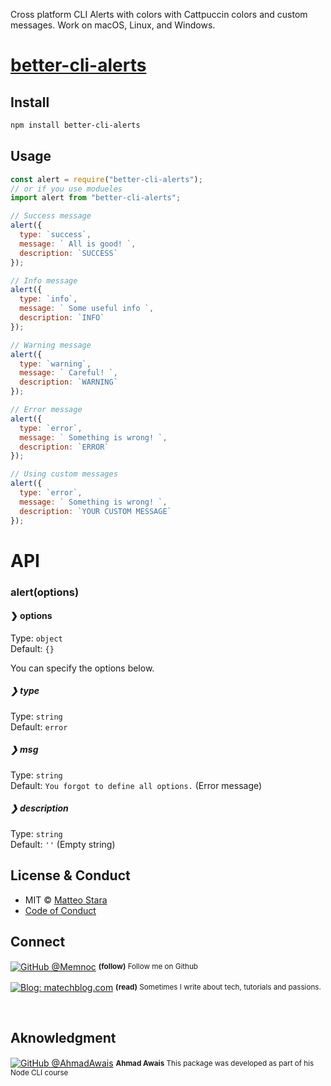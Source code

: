 Cross platform CLI Alerts with colors with Cattpuccin colors and custom messages.
Work on macOS, Linux, and Windows.

</h4>

# [better-cli-alerts](https://www.npmjs.com/package/better-cli-alerts)

## Install

```sh
npm install better-cli-alerts
```

## Usage

```js
const alert = require("better-cli-alerts");
// or if you use modueles
import alert from "better-cli-alerts";

// Success message
alert({
  type: `success`,
  message: ` All is good! `,
  description: `SUCCESS`
});

// Info message
alert({
  type: `info`,
  message: ` Some useful info `,
  description: `INFO`
});

// Warning message
alert({
  type: `warning`,
  message: ` Careful! `,
  description: `WARNING`
});

// Error message
alert({
  type: `error`,
  message: ` Something is wrong! `,
  description: `ERROR`
});

// Using custom messages
alert({
  type: `error`,
  message: ` Something is wrong! `,
  description: `YOUR CUSTOM MESSAGE`
});
```

# API

### alert(options)

#### ❯ options

Type: `object`<br>
Default: `{}`

You can specify the options below.

##### ❯ type

Type: `string`<br>
Default: `error`

##### ❯ msg

Type: `string`<br>
Default: `You forgot to define all options.` (Error message)

##### ❯ description

Type: `string`<br>
Default: `''` (Empty string)

## License & Conduct

- MIT © [Matteo Stara](https://matechblog.com)
- [Code of Conduct](code-of-conduct.md)

## Connect

<div align="left">
    <p><a href="https://github.com/Memnoc"><img alt="GitHub @Memnoc" align="center" src="https://img.shields.io/badge/GITHUB-gray.svg?colorB=6cc644&style=flat" /></a>&nbsp;<small><strong>(follow)</strong> Follow me on Github</small></p>
    <p><a href="https://matechblog.com/"><img alt="Blog: matechblog.com" align="center" src="https://img.shields.io/badge/MY%20BLOG-gray.svg?colorB=4D2AFF&style=flat" /></a>&nbsp;<small><strong>(read)</strong> Sometimes I write about tech, tutorials and passions. </small></p>
</div>

<br>

## Aknowledgment

<p><a href="https://github.com/ahmadawais"><img alt="GitHub @AhmadAwais" align="center" src="https://img.shields.io/badge/GITHUB-gray.svg?colorB=6cc644&style=flat" /></a>&nbsp;<small><strong>Ahmad Awais</strong> This package was developed as part of his Node CLI course</small></p>
